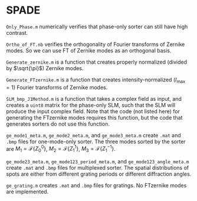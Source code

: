 # SPADE
`Only_Phase.m` numerically verifies that phase-only sorter can still have high contrast.

`Ortho_of_FT.nb` verifies the orthogonality of Fourier transforms of Zernike modes. So we can use FT of Zernike modes as an orthogonal basis.

`Generate_zernike.m` is a function that creates properly normalized (divided by $\sqrt{\pi}$) Zernike modes.

`Generate_FTzernike.m` is a function that creates intensity-normalized ($I_{\mathrm{max}}=1$) Fourier transforms of Zernike modes.

`SLM_bmp_J1Method.m` is a function that takes a complex field as input, and creates a `uint8` matrix for the phase-only SLM, such that the SLM will produce the input complex field. Note that the code (not listed here) for generating the FTzernike modes requires this function, but the code that generates sorters do not use this function.

`ge_mode1_meta.m`, `ge_mode2_meta.m`, and `ge_mode3_meta.m` create `.mat` and `.bmp` files for one-mode-only sorter. The three modes sorted by the sorter are $`M_1=\mathcal{F}\{Z^0_0\}`$, $`M_2=\mathcal{F}\{Z^1_1\}`$, $`M_3=\mathcal{F}\{ Z^{-1}_1\}`$.

`ge_mode23_meta.m`, `ge_mode123_period_meta.m`, and `ge_mode123_angle_meta.m` create `.mat` and `.bmp` files for multiplexed sorter. The spatial distributions of spots are either from different grating periods or different diffraction angles.

`ge_grating.m` creates `.mat` and `.bmp` files for gratings. No FTzernike modes are implemented.
